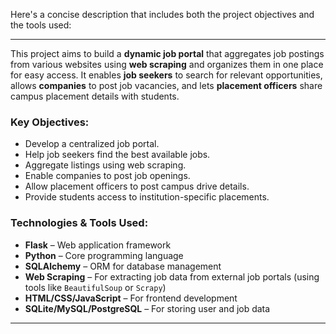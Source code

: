 Here's a concise description that includes both the project objectives and the tools used:

---

This project aims to build a **dynamic job portal** that aggregates job postings from various websites using **web scraping** and organizes them in one place for easy access. It enables **job seekers** to search for relevant opportunities, allows **companies** to post job vacancies, and lets **placement officers** share campus placement details with students.

### **Key Objectives:**

* Develop a centralized job portal.
* Help job seekers find the best available jobs.
* Aggregate listings using web scraping.
* Enable companies to post job openings.
* Allow placement officers to post campus drive details.
* Provide students access to institution-specific placements.

### **Technologies & Tools Used:**

* **Flask** – Web application framework
* **Python** – Core programming language
* **SQLAlchemy** – ORM for database management
* **Web Scraping** – For extracting job data from external job portals (using tools like `BeautifulSoup` or `Scrapy`)
* **HTML/CSS/JavaScript** – For frontend development
* **SQLite/MySQL/PostgreSQL** – For storing user and job data

---
